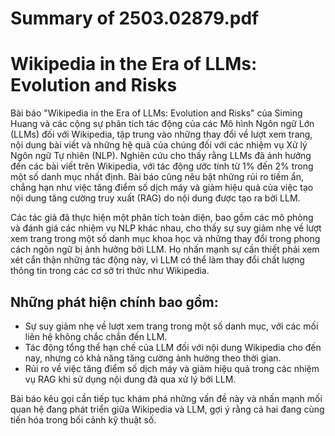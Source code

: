 # Summary of 2503.02879.pdf

# Wikipedia in the Era of LLMs: Evolution and Risks

Bài báo "Wikipedia in the Era of LLMs: Evolution and Risks" của Siming Huang và các cộng sự phân tích tác động của các Mô hình Ngôn ngữ Lớn (LLMs) đối với Wikipedia, tập trung vào những thay đổi về lượt xem trang, nội dung bài viết và những hệ quả của chúng đối với các nhiệm vụ Xử lý Ngôn ngữ Tự nhiên (NLP). Nghiên cứu cho thấy rằng LLMs đã ảnh hưởng đến các bài viết trên Wikipedia, với tác động ước tính từ 1% đến 2% trong một số danh mục nhất định. Bài báo cũng nêu bật những rủi ro tiềm ẩn, chẳng hạn như việc tăng điểm số dịch máy và giảm hiệu quả của việc tạo nội dung tăng cường truy xuất (RAG) do nội dung được tạo ra bởi LLM.

Các tác giả đã thực hiện một phân tích toàn diện, bao gồm các mô phỏng và đánh giá các nhiệm vụ NLP khác nhau, cho thấy sự suy giảm nhẹ về lượt xem trang trong một số danh mục khoa học và những thay đổi trong phong cách ngôn ngữ bị ảnh hưởng bởi LLM. Họ nhấn mạnh sự cần thiết phải xem xét cẩn thận những tác động này, vì LLM có thể làm thay đổi chất lượng thông tin trong các cơ sở tri thức như Wikipedia.

## Những phát hiện chính bao gồm:
- Sự suy giảm nhẹ về lượt xem trang trong một số danh mục, với các mối liên hệ không chắc chắn đến LLM.
- Tác động tổng thể hạn chế của LLM đối với nội dung Wikipedia cho đến nay, nhưng có khả năng tăng cường ảnh hưởng theo thời gian.
- Rủi ro về việc tăng điểm số dịch máy và giảm hiệu quả trong các nhiệm vụ RAG khi sử dụng nội dung đã qua xử lý bởi LLM.

Bài báo kêu gọi cần tiếp tục khám phá những vấn đề này và nhấn mạnh mối quan hệ đang phát triển giữa Wikipedia và LLM, gợi ý rằng cả hai đang cùng tiến hóa trong bối cảnh kỹ thuật số.

